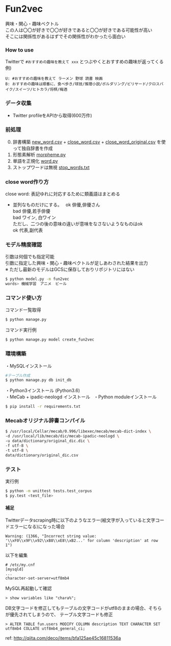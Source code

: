 # Fun2vec
興味・関心・趣味ベクトル  
この人は〇〇が好きで〇〇が好きであると〇〇が好きである可能性が高い  
そこには関係性があるはずでその関係性がわかったら面白い  

### How to use
Twitterで
`#おすすめの趣味を教えて xxx` とつぶやくとおすすめの趣味が返ってくる  
例)   
```
U: #おすすめの趣味を教えて ラーメン 野球 読書 映画
B: おすすめの趣味は順番に、食べ歩き/球技/推理小説/ボルダリング/ビリヤード/クロスバイク/スイーツ/ヒトカラ/将棋/梅酒
```

### データ収集
- Twitter profileをAPIから取得(600万件)

### 前処理
0. 辞書構築 [new_word.csv](data/dictionary/new_word.csv) + [close_word.csv](data/dictionary/close_word.csv) + [close_word_original.csv](data/dictionary/close_word_original.csv) を使って独自辞書を作成
1. 形態素解析 [morpheme.py](morpheme.py)
2. 単語を正規化 [word.py](word.py)
3. ストップワードは無視 [stop_words.txt](data/dictionary/stop_words.txt)

### close word作り方  
close word: 表記ゆれに対応するために類義語はまとめる  
- 並列なものだけにする。   
ok 俳優,俳優さん  
bad 俳優,若手俳優  
bad ワイン, 白ワイン  
ただし、二つの後の意味の違いが意味をなさないようなものはok  
ok 代表,副代表

### モデル精度確認  
引数は何個でも指定可能  
引数に指定した興味・関心・趣味ベクトルが足しあわされた結果を出力  
※ ただし最新のモデルはGCSに保存しておりリポジトリにはない
```bash
$ python model.py -m fun2vec
words> 機械学習　アニメ　ビール
```

### コマンド使い方     
コマンド一覧取得
```bash
$ python manage.py
```
コマンド実行例
```bash
$ python manage.py model create_fun2vec
```

### 環境構築  
・MySQLインストール  
```bash
#テーブル作成
$ python manage.py db init_db
```
・Python3インストール (Python3.6)  
・MeCab + ipadic-neologd インストール  
・Python moduleインストール
```bash
$ pip install -r requirements.txt
```

### Mecabオリジナル辞書コンパイル
```bash
$ /usr/local/Cellar/mecab/0.996/libexec/mecab/mecab-dict-index \
-d /usr/local/lib/mecab/dic/mecab-ipadic-neologd \
-u data/dictionary/original_dic.dic \
-f utf-8 \
-t utf-8 \
data/dictionary/original_dic.csv
```

### テスト
実行例
```bash
$ python -m unittest tests.test_corpus
$ py.test <test_file>
```

#### 補足  
Twitterデータscraping時に以下のようなエラー(絵文字が入っていると文字コードエラーになる)になった場合
```
Warning: (1366, "Incorrect string value: '\\xF0\\x9F\\x92\\xB8\\xE8\\xB2...' for column 'description' at row 1")
```
以下を編集
```
# /etc/my.cnf
[mysqld]
...
character-set-server=utf8mb4
```
MySQL再起動して確認
```
> show variables like "chara%";
```
DB文字コードを修正してもテーブルの文字コードがutf8のままの場合、そちらが優先されてしまうので、
テーブル文字コードも修正
```
> ALTER TABLE fun.users MODIFY COLUMN description TEXT CHARACTER SET utf8mb4 COLLATE utf8mb4_general_ci;
```
ref: http://qiita.com/deco/items/bfa125ae45c16811536a
